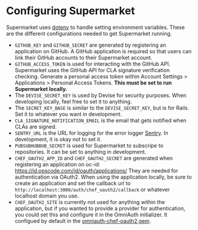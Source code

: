 # Configuring Supermarket

Supermarket uses [dotenv](https://github.com/bkeepers/dotenv) to handle setting
environment variables. These are the different configurations needed to get
Supermarket running.

* `GITHUB_KEY` and `GITHUB_SECRET` are generated by registering an application
  on GitHub. A GitHub application is required so that users can link their
  GitHub accounts to their Supermarket account.
* `GITHUB_ACCESS_TOKEN` is used for interacting with the GitHub API.
  Supermarket uses the GitHub API for CLA signature verification checking.
  Generate a personal access token within Account Settings > Applications >
  Personal Access Tokens. **This must be set to run Supermarket locally.**
* The `DEVISE_SECRET_KEY` is used by Devise for security purposes. When
  developing locally, feel free to set it to anything.
* The `SECRET_KEY_BASE` is similar to the `DEVISE_SECRET_KEY`, but is for
  Rails. Set it to whatever you want in development.
* `CLA_SIGNATURE_NOTIFICATION_EMAIL` is the email that gets notified when CLAs
  are signed.
* `SENTRY_URL` is the URL for logging for the error logger
  [Sentry](https://getsentry.com/). In development, it is okay not to set it.
* `PUBSUBHUBBUB_SECRET` is used for Supermarket to subscripe to repositories.
  It can be set to anything in development.
* `CHEF_OAUTH2_APP_ID` and `CHEF_OAUTH2_SECRET` are generated when registering
  an application on oc-id: https://id.opscode.com/id/oauth/applications/ They
  are needed for authentication via OAuth2. When using the application locally,
  be sure to create an application and set the callback url to
  `http://localhost:3000/auth/chef_oauth2/callback` or whatever localhost domain
  you use.
* `CHEF_OAUTH2_SITE` is currently not used for anything within the application,
  but if you wanted to provide a provider for authentication, you could set this
  and configure it in the OmniAuth initializer. It configued by default in the
  [omniauth-chef-oauth2 gem](https://github.com/opscode/omniauth-chef-oauth2).
